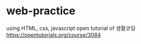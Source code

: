 # web-practice

using HTML, css, javascript
open tutorial of 생활코딩
https://opentutorials.org/course/3084

